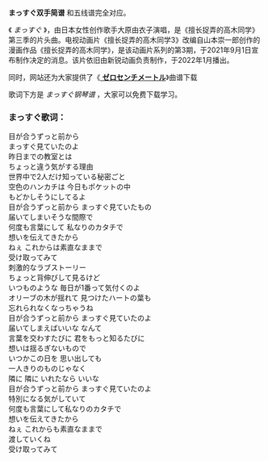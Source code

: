 

**まっすぐ双手简谱** 和五线谱完全对应。

《 _まっすぐ_
》，由日本女性创作歌手大原由衣子演唱，是《擅长捉弄的高木同学》第三季的片头曲。电视动画片《擅长捉弄的高木同学3》改编自山本崇一郎创作的漫画作品《擅长捉弄的高木同学》，是该动画片系列的第3期，于2021年9月1日宣布制作决定的消息。该片依旧由新锐动画负责制作，于2022年1月播出。

同时，网站还为大家提供了《[ **ゼロセンチメートル**](Music-10586-ゼロセンチメートル-擅长捉弄的高木同学2OP.html
"ゼロセンチメートル")》曲谱下载

歌词下方是 _まっすぐ钢琴谱_ ，大家可以免费下载学习。

### まっすぐ歌词：

目が合うずっと前から  
まっすぐ見ていたのよ  
昨日までの教室とは  
ちょっと違う気がする理由  
世界中で2人だけ知っている秘密ごと  
空色のハンカチは 今日もポケットの中  
もどかしそうにしてるよ  
目が合うずっと前から まっすぐ見ていたもの  
届いてしまいそうな間際で  
何度も言葉にして 私なりのカタチで  
想いを伝えてきたから  
ねぇ これからは素直なままで  
受け取ってみて  
刺激的なラブストーリー  
ちょっと背伸びして見るけど  
いつものような 毎日が1番って気付くのよ  
オリーブの木が揺れて 見つけたハートの葉も  
忘れられなくなっちゃうね  
目が合うずっと前から まっすぐ見ていたのよ  
届いてしまえばいいな なんて  
言葉を交わすたびに 君をもっと知るたびに  
想いは揺るぎないもので  
いつかこの日を 思い出しても  
一人きりのものじゃなく  
隣に 隣に いれたなら いいな  
目が合うずっと前から まっすぐ見ていたのよ  
特別になる気がしていて  
何度も言葉にして私なりのカタチで  
想いを伝えてきたから  
ねぇ これからも素直なままで  
渡していくね  
受け取ってみて


